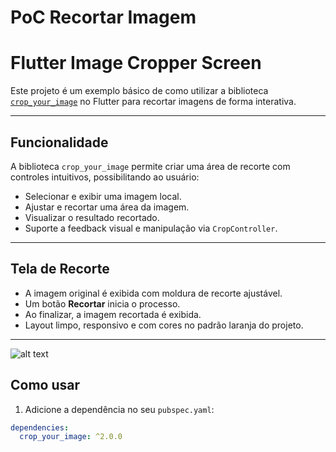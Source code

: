 # PoC Recortar Imagem

# Flutter Image Cropper Screen

Este projeto é um exemplo básico de como utilizar a biblioteca [`crop_your_image`](https://pub.dev/packages/crop_your_image) no Flutter para recortar imagens de forma interativa.

---

## Funcionalidade

A biblioteca `crop_your_image` permite criar uma área de recorte com controles intuitivos, possibilitando ao usuário:

- Selecionar e exibir uma imagem local.
- Ajustar e recortar uma área da imagem.
- Visualizar o resultado recortado.
- Suporte a feedback visual e manipulação via `CropController`.

---

## Tela de Recorte

- A imagem original é exibida com moldura de recorte ajustável.
- Um botão **Recortar** inicia o processo.
- Ao finalizar, a imagem recortada é exibida.
- Layout limpo, responsivo e com cores no padrão laranja do projeto.

---

![alt text](https://github.com/andersonmatte/poc_cortar_imagem/blob/master/assets/prints/print.png)

## Como usar

1. Adicione a dependência no seu `pubspec.yaml`:

```yaml
dependencies:
  crop_your_image: ^2.0.0
